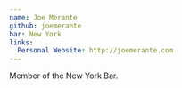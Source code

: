 ```yaml
---
name: Joe Merante
github: joemerante
bar: New York
links:
  Personal Website: http://joemerante.com
---
```


Member of the New York Bar.